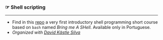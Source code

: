 ### <span style="color:rgb(0,0,0);">&#9758;</span> Shell scripting
---

- Find in this [repo](https://github.com/gcpeixoto/sdc-mc) a very first introductory shell programming short course based on `bash` named _Bring me A SHell_. Available only in Portuguese.
- *Organized with [David Kästle Silva](https://github.com/Davidsksilva)*


